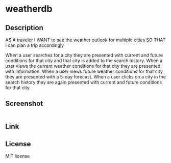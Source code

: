 # weatherdb

## Description

AS A traveler
I WANT to see the weather outlook for multiple cities
SO THAT I can plan a trip accordingly

When a user searches for a city they are presented with current and future conditions for that city and that city is added to the search history. When a user views the current weather conditions for that city they are presented with information. When a user views future weather conditions for that city they are presented with a 5-day forecast. When a user clicks on a city in the search history they are again presented with current and future conditions for that city.

## Screenshot
<img src="" alt="">

## Link


## License
MIT license